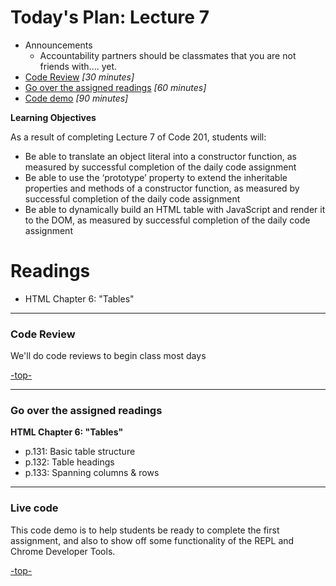 <a id="top"></a>
# Today's Plan: Lecture 7

- Announcements
  - Accountability partners should be classmates that you are not friends with.... yet.
- [Code Review](#codereview) *[30 minutes]*
- [Go over the assigned readings](#readings) *[60 minutes]*
- [Code demo](#code) *[90 minutes]*

**Learning Objectives**

As a result of completing Lecture 7 of Code 201, students will:
- Be able to translate an object literal into a constructor function, as measured by successful completion of the daily code assignment
- Be able to use the ‘prototype’ property to extend the inheritable properties and methods of a constructor function, as measured by successful completion of the daily code assignment
- Be able to dynamically build an HTML table with JavaScript and render it to the DOM, as measured by successful completion of the daily code assignment


# Readings

- HTML Chapter 6: "Tables"

---

<a id="codereview"></a>
### Code Review

We'll do code reviews to begin class most days

[-top-](#top)

---

<a id="readings"></a>
### Go over the assigned readings

**HTML Chapter 6: "Tables"**

- p.131: Basic table structure
- p.132: Table headings
- p.133: Spanning columns & rows

---

<a id="code"></a>
### Live code

This code demo is to help students be ready to complete the first assignment, and also to show off some functionality of the REPL and Chrome Developer Tools.

[-top-](#top)
